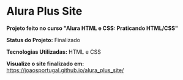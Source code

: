 <h1>Alura Plus Site</h1>

<strong>Projeto feito no curso "Alura HTML e CSS: Praticando HTML/CSS"</strong>

<strong>Status do Projeto:</strong> Finalizado </p>

<strong>Tecnologias Utilizadas:</strong> HTML e CSS

<strong>Visualize o site finalizado em:</strong>
https://joaosportugal.github.io/alura_plus_site/

